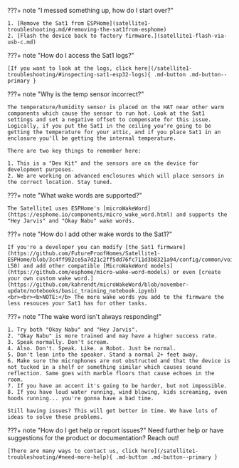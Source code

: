 <a id="faq_anchor_factory_reset"></a>
???+ note "I messed something up, how do I start over?"

    1. [Remove the Sat1 from ESPHome](satellite1-troubleshooting.md/#removing-the-sat1from-esphome)
    2. [Flash the device back to factory firmware.](satellite1-flash-via-usb-c.md)

<a id="faq_anchor_inspect_logs"></a>
???+ note "How do I access the Sat1 logs?"

    [If you want to look at the logs, click here](/satellite1-troubleshooting/#inspecting-sat1-esp32-logs){ .md-button .md-button--primary }

<a id="faq_anchor_temp_sensor"></a>
???+ note "Why is the temp sensor incorrect?"

    The temperature/humidity sensor is placed on the HAT near other warm components which cause the sensor to run hot. Look at the Sat1 settings and set a negative offset to compensate for this issue. Logically, if you put the Sat1 in the ceiling you're going to be getting the temperature for your attic, and if you place Sat1 in an enclosure you'll be getting the internal temperature.

    There are two key things to remember here:

    1. This is a "Dev Kit" and the sensors are on the device for development purposes.
    2. We are working on advanced enclosures which will place sensors in the correct location. Stay tuned.

<a id="faq_anchor_wake_words"></a>
???+ note "What wake words are supported?"
    
    The Satellite1 uses ESPHome's [microWakeWord](https://esphome.io/components/micro_wake_word.html) and supports the "Hey Jarvis" and "Okay Nabu" wake words.

<a id="faq_add_more_wake_words"></a>
???+ note "How do I add other wake words to the Sat1?"

    If you're a developer you can modify [the Sat1 firmware](https://github.com/FutureProofHomes/Satellite1-ESPHome/blob/3c4ff992ce5a7d21c2ff5dd76fc711d3b8321a94/config/common/voice_assistant.yaml#L46-L50) and add other compatible [MicroWakeWord models](https://github.com/esphome/micro-wake-word-models) or even [create your own custom wake word.](https://github.com/kahrendt/microWakeWord/blob/november-update/notebooks/basic_training_notebook.ipynb) 
    <br><br><b>NOTE:</b> The more wake words you add to the firmware the less resouces your Sat1 has for other tasks.

<a id="faq_anchor_wake_word_success"></a>
???+ note "The wake word isn't always responding!"
    
    1. Try both "Okay Nabu" and "Hey Jarvis".
    2. "Okay Nabu" is more trained and may have a higher success rate.
    3. Speak normally. Don't scream.
    4. Also. Don't. Speak. Like. a Robot. Just be normal.
    5. Don't lean into the speaker. Stand a normal 2+ feet away.
    6. Make sure the microphones are not obstructed and that the device is not tucked in a shelf or something similar which causes sound reflection. Same goes with marble floors that cause echoes in the room.
    7. If you have an accent it's going to be harder, but not impossible.
    8. If you have loud water running, wind blowing, kids screaming, oven hoods running... you're gonna have a bad time.

    Still having issues? This will get better in time. We have lots of ideas to solve these problems.

<a id="faq_anchor_report_issue"></a>
???+ note "How do I get help or report issues?"
    Need further help or have suggestions for the product or documentation? Reach out!

    [There are many ways to contact us, click here](/satellite1-troubleshooting/#need-more-help){ .md-button .md-button--primary }